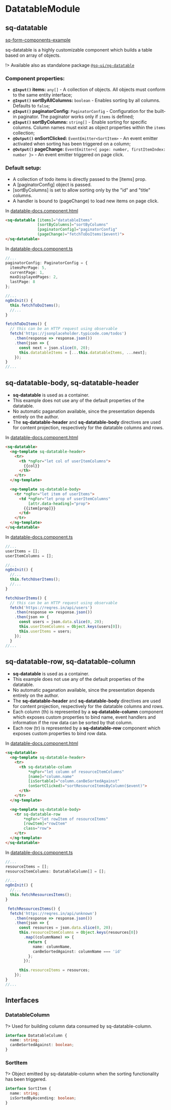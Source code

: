 # DatatableModule

## sq-datatable

[sq-form-components-example](https://stackblitz.com/edit/ng-sq-datatable?ctl=1&embed=1&view=preview ':include :type=iframe height=500px width=100%')


sq-datatable is a highly customizable component which builds a table based on array of objects.

!> Available also as standalone package [`@sq-ui/ng-datatable`](https://www.npmjs.com/package/@sq-ui/ng-datatable)

### Component properties:

- **`@Input()` items:** `any[]` - A collection of objects. All objects must conform to the same entity interface;
- **`@Input()` sortByAllColumns:** `boolean` - Enables sorting by all columns. Defaults to `false`;
- **`@Input()` paginatorConfig:** `PaginatorConfig` - Configuration for the built-in paginator. The paginator works only if `items` is defined;
- **`@Input()` sortByColumns:** `string[]` - Enable sorting for specific columns. Column names must exist as object properties within the `items` collection;
- **`@Output()` onSortClicked:** `EventEmitter<SortItem>` - An event emitter activated when sorting has been triggered on a column;
- **`@Output()` pageChange:** `EventEmitter<{ page: number, firstItemIndex: number }>` - An event emitter triggered on page click.


### Default setup:
- A collection of todo items is directly passed to the [items] prop.
- A [paginatorConfig] object is passed.
- [sortByColumns] is set to allow sorting only by the "id" and "title" columns.
- A handler is bound to (pageChange) to load new items on page click.
              
In [datatable-docs.component.html](https://github.com/SQ-UI/ng-sq-ui/blob/master/src/app/datatable/datatable-docs/datatable-docs.component.html#L35)

```html
<sq-datatable [items]="datatableItems"
              [sortByColumns]="sortByColumns"
              [paginatorConfig]="paginatorConfig"
              (pageChange)="fetchToDoItems($event)">
</sq-datatable>
```

In [datatable-docs.component.ts](https://github.com/SQ-UI/ng-sq-ui/blob/master/src/app/datatable/datatable-docs/datatable-docs.component.ts#L71)

```typescript
//...
paginatorConfig: PaginatorConfig = {
  itemsPerPage: 5,
  currentPage: 1,
  maxDisplayedPages: 2,
  lastPage: 8
};

//...
ngOnInit() {
  this.fetchToDoItems();
  //...
}

fetchToDoItems() {
  // this can be an HTTP request using observable
  fetch('https://jsonplaceholder.typicode.com/todos')
    .then(response => response.json())
    .then(json => {
      const next = json.slice(0, 20);
      this.datatableItems = [...this.datatableItems, ...next];
    });
}
//...
```

## sq-datatable-body, sq-datatable-header
- <b>sq-datatable</b> is used as a container.
- This example does not use any of the default properties of the datatable.
- No automatic paganation available, since the presentation depends entirely on the author.
- The <b>sq-datatable-header</b> and <b>sq-datatable-body</b> directives are used for content projection, respectively for the datatable columns and rows.

In [datatable-docs.component.html](https://github.com/SQ-UI/ng-sq-ui/blob/master/src/app/datatable/datatable-docs/datatable-docs.component.html#L68)
```html
<sq-datatable>
  <ng-template sq-datatable-header>
    <tr>
      <th *ngFor="let col of userItemColumns">
        {{col}}
      </th>
    </tr>
  </ng-template>

  <ng-template sq-datatable-body>
    <tr *ngFor="let item of userItems">
      <td *ngFor="let prop of userItemColumns"
          [attr.data-heading]="prop">
        {{item[prop]}}
      </td>
    </tr>
  </ng-template>
</sq-datatable>
```

In [datatable-docs.component.ts](https://github.com/SQ-UI/ng-sq-ui/blob/master/src/app/datatable/datatable-docs/datatable-docs.component.ts#L80)

```typescript
//...
userItems = [];
userItemColumns = [];

//...
ngOnInit() {
  //...
  this.fetchUserItems();
  //...
}

fetchUserItems() {
  // this can be an HTTP request using observable
  fetch('https://reqres.in/api/users')
    .then(response => response.json())
    .then(json => {
      const users = json.data.slice(0, 20);
      this.userItemColumns = Object.keys(users[0]);
      this.userItems = users;
    });
  }
//...
```


## sq-datatable-row, sq-datatable-column
- <b>sq-datatable</b> is used as a container.
- This example does not use any of the default properties of the datatable.
- No automatic paganation available, since the presentation depends entirely on the author.
- The <b>sq-datatable-header</b> and <b>sq-datatable-body</b> directives are used for content projection, respectively for the datatable columns and rows.
- Each column (th) is represented by a <b>sq-datatable-column</b> component which exposes custom properties to bind name, event handlers and information if the row data can be sorted by that column.
- Each row (tr) is represented by a <b>sq-datatable-row</b> component which exposes custom properties to bind row data.

In [datatable-docs.component.html](https://github.com/SQ-UI/ng-sq-ui/blob/master/src/app/datatable/datatable-docs/datatable-docs.component.html#L123)
```html
<sq-datatable>
  <ng-template sq-datatable-header>
    <tr>
      <th sq-datatable-column
          *ngFor="let column of resourceItemColumns"
          [name]="column.name"
          [isSortable]="column.canBeSortedAgainst"
          (onSortClicked)="sortResourceItemsByColumn($event)">
      </th>
    </tr>
  </ng-template>

  <ng-template sq-datatable-body>
    <tr sq-datatable-row
        *ngFor="let rowItem of resourceItems"
        [rowItem]="rowItem"
        class="row">
    </tr>
  </ng-template>
</sq-datatable>
```

In [datatable-docs.component.ts](https://github.com/SQ-UI/ng-sq-ui/blob/master/src/app/datatable/datatable-docs/datatable-docs.component.ts#L80)

```typescript
//...
resourceItems = [];
resourceItemColumns: DatatableColumn[] = [];

//...
ngOnInit() {
  //...
  this.fetchResourcesItems();
}

 fetchResourcesItems() {
  fetch('https://reqres.in/api/unknown')
    .then(response => response.json())
    .then(json => {
      const resources = json.data.slice(0, 20);
      this.resourceItemColumns = Object.keys(resources[0])
        .map((columnName) => {
          return {
            name: columnName,
            canBeSortedAgainst: columnName === 'id'
          };
        });

      this.resourceItems = resources;
    });
}
//...
```

## Interfaces
### DatatableColumn

?> Used for building column data consumed by sq-datatable-column.

```typescript
interface DatatableColumn {
  name: string;
  canBeSortedAgainst: boolean;
}
```

### SortItem

?> Object emitted by sq-datatable-column when the sorting functionality has been triggered.

```typescript
interface SortItem {
  name: string;
  isSortedByAscending: boolean;
}
```
